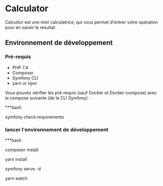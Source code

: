 # Calculator

Calcultor est une mini calculatrice, qui vous permet d'entrer votre opération pour en savoir le resultat
## Environnement de développement

### Pré-requis

* PHP 7.4
* Composer
* Symfony CLI
* yarn or npm

Vous pouvez vérifier les pré-requis (sauf Docker et Docker-compose) avec la compose suivante (de la CLI Symfony) :

***bash

symfony check:requirements

### lancer l'environnement de développement

***bash

composer install

yarn install

symfony serve -d

yarn watch